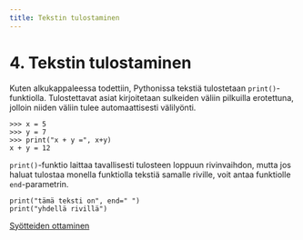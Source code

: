 ```yaml
---
title: Tekstin tulostaminen
---
```


# 4. Tekstin tulostaminen

Kuten alkukappaleessa todettiin, Pythonissa tekstiä tulostetaan `print()`-funktiolla. Tulostettavat asiat kirjoitetaan sulkeiden väliin pilkuilla erotettuna, jolloin niiden väliin tulee automaattisesti välilyönti.

    >>> x = 5
    >>> y = 7
    >>> print("x + y =", x+y)
    x + y = 12

`print()`-funktio laittaa tavallisesti tulosteen loppuun rivinvaihdon, mutta jos haluat tulostaa monella funktiolla tekstiä samalle riville, voit antaa funktiolle `end`-parametrin.

    print("tämä teksti on", end=" ")
    print("yhdellä rivillä")

[Syötteiden ottaminen](../input/)